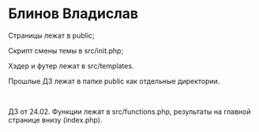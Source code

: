 <h1>Блинов Владислав</h1>

<p>Страницы лежат в public;</p>
<p>Скрипт смены темы в src/init.php;
<p>Хэдер и футер лежат в src/templates.</p>
<p>Прошлые ДЗ лежат в папке public как отдельные директории.</p><br>
<p>ДЗ от 24.02. Функции лежат в src/functions.php, результаты на главной странице внизу (index.php).</p>